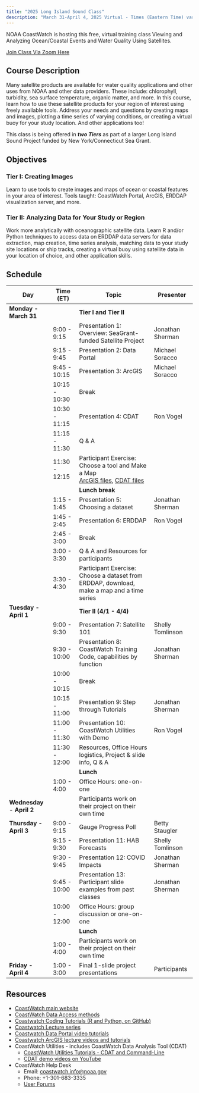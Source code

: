 ```yaml
---
title: "2025 Long Island Sound Class"
description: "March 31-April 4, 2025 Virtual - Times (Eastern Time) vary daily, see schedule below"
---
```



NOAA CoastWatch is hosting this free, virtual training class Viewing and Analyzing Ocean/Coastal Events and Water Quality Using Satellites.

[Join Class Via Zoom Here](https://ufl.zoom.us/j/95752530088?pwd=UX3hlHWv0ZBL6iExdl9gdApLWgaOVK.1)

## Course Description
Many satellite products are available for water quality applications and other uses from NOAA and other data providers. These include: chlorophyll, turbidity, sea surface temperature, organic matter, and more. 
In this course, learn how to use these satellite products for your region of interest using freely available tools. Address your needs and questions by creating maps and images, plotting a time series of varying conditions, or creating a virtual buoy for your study location. And other applications too!

This class is being offered in **_two Tiers_** as part of a larger Long Island Sound Project funded by New York/Connecticut Sea Grant. 


## Objectives

### Tier I: Creating Images
Learn to use tools to create images and maps of ocean or coastal features in your area of interest.
Tools taught: CoastWatch Portal, ArcGIS, ERDDAP visualization server, and more.

### Tier II: Analyzing Data for Your Study or Region 
Work more analytically with oceanographic satellite data. 
Learn R and/or Python techniques to access data on ERDDAP data servers for data extraction, map creation, time series analysis, matching data to your study site locations or ship tracks, creating a virtual buoy using satellite data in your location of choice, and other application skills.


## Schedule

| Day                        | Time (ET)         | Topic                                                                 | Presenter           |
|---------------------------|-------------------|-----------------------------------------------------------------------|---------------------|
| **Monday - March 31**     |                   | **Tier I and Tier II**                                                   |                     |
|                           | 9:00 - 9:15        | Presentation 1: Overview: SeaGrant-funded Satellite Project          | Jonathan Sherman    |
|                           | 9:15 - 9:45        | Presentation 2: Data Portal                                          | Michael Soracco     |
|                           | 9:45 - 10:15       | Presentation 3: ArcGIS                                               | Michael Soracco     |
|                           | 10:15 - 10:30      | Break                                                                 |                     |
|                           | 10:30 - 11:15      | Presentation 4: CDAT                                                 | Ron Vogel           |
|                           | 11:15 - 11:30           | Q & A                                                                 |                     |
|                           | 11:30 - 12:15            | Participant Exercise: Choose a tool and Make a Map <br/> [ArcGIS files]([../presentations/longislandsound25/exercise-materials/Exercise1_ArcGIS/](https://github.com/coastwatch-training/CoastWatch-Workshops/tree/main/presentations/longislandsound25/exercise-materials/Exercise1_ArcGIS)), [CDAT files]([../presentations/longislandsound25/exercise-materials/Exercise1_CDAT/](https://github.com/coastwatch-training/CoastWatch-Workshops/tree/main/presentations/longislandsound25/exercise-materials/Exercise1_CDAT))                   |                     |
|                           |                    | **Lunch break**                                                      |                     |
|                           | 1:15 - 1:45        | Presentation 5: Choosing a dataset                                   | Jonathan Sherman    |
|                           | 1:45 - 2:45        | Presentation 6: ERDDAP                                               | Ron Vogel           |
|                           | 2:45 - 3:00        | Break                                                                 |                     |
|                           | 3:00 - 3:30        | Q & A and Resources for participants                                 |                     |
|                           | 3:30 - 4:30        | Participant Exercise: Choose a dataset from ERDDAP, download, make a map and a time series |      |
| **Tuesday - April 1**     |                   | **Tier II (4/1 - 4/4)**                                                  |                     |
|                           | 9:00 - 9:30        | Presentation 7: Satellite 101                                        | Shelly Tomlinson    |
|                           | 9:30 - 10:00       | Presentation 8: CoastWatch Training Code, capabilities by function   | Jonathan Sherman    |
|                           | 10:00 - 10:15      | Break                                                                 |                     |
|                           | 10:15 - 11:00      | Presentation 9: Step through Tutorials                               | Jonathan Sherman    |
|                           | 11:00 - 11:30      | Presentation 10: CoastWatch Utilities with Demo                      | Ron Vogel           |
|                           | 11:30 - 12:00      | Resources, Office Hours logistics, Project & slide info, Q & A       |                     |
|                           |                    | **Lunch**                                                            |                     |
|                           | 1:00 - 4:00        | Office Hours: one-on-one                                             |                     |
| **Wednesday - April 2**   |                   | Participants work on their project on their own time                |                     |
| **Thursday - April 3**    | 9:00 - 9:15        | Gauge Progress Poll                                                  | Betty Staugler      |
|                           | 9:15 - 9:30        | Presentation 11: HAB Forecasts                                       | Shelly Tomlinson    |
|                           | 9:30 - 9:45        | Presentation 12: COVID Impacts                                       | Jonathan Sherman    |
|                           | 9:45 - 10:00       | Presentation 13: Participant slide examples from past classes        | Jonathan Sherman    |
|                           | 10:00 - 12:00      | Office Hours: group discussion or one-on-one                         |                     |
|                           |                    | **Lunch**                                                            |                     |
|                           | 1:00 - 4:00        | Participants work on their project on their own time                |                     |
| **Friday - April 4**      | 1:00 - 3:00        | Final 1-slide project presentations                                  | Participants        |


## Resources
* [CoastWatch main website](https://coastwatch.noaa.gov/cwn/index.html)
* [CoastWatch Data Access methods](https://coastwatch.noaa.gov/cwn/data-access-tools.html)
* [Coastwatch Coding Tutorials (R and Python, on GitHub)](https://github.com/coastwatch-training/CoastWatch-Tutorials/tree/main?tab=readme-ov-file#readme)
* [Coastwatch Lecture series](https://umd.instructure.com/courses/1336575/pages/all-lectures)
* [Coastwatch Data Portal video tutorials](https://umd.instructure.com/courses/1336575/pages/coastwatch-data-portal-tutorials)
* [Coastwatch ArcGIS lecture videos and tutorials](https://umd.instructure.com/courses/1336575/pages/arcgis-tutorials?module_item_id=12322036)
* CoastWatch Utilities - includes CoastWatch Data Analysis Tool (CDAT)
    * [CoastWatch Utilities Tutorials - CDAT and Command-Line](https://umd.instructure.com/courses/1336575/pages/coastwatch-utilities-tutorials)
    * [CDAT demo videos on YouTube](https://www.youtube.com/playlist?list=PL_-bsOLKMYJybI8chOl90HWWd_jTsaO3e)
* CoastWatch Help Desk
    * Email: coastwatch.info@noaa.gov
    * Phone: +1-301-683-3335
    * [User Forums](https://vlab.noaa.gov/web/coastwatch)


